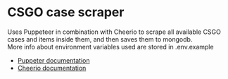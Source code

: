 # CSGO case scraper

Uses Puppeteer in combination with Cheerio to scrape all available CSGO cases and items inside them, and then saves them to mongodb.  
More info about environment variables used are stored in .env.example

* [Puppeter documentation](https://pptr.dev/)
* [Cheerio documentation](https://cheerio.js.org/)
